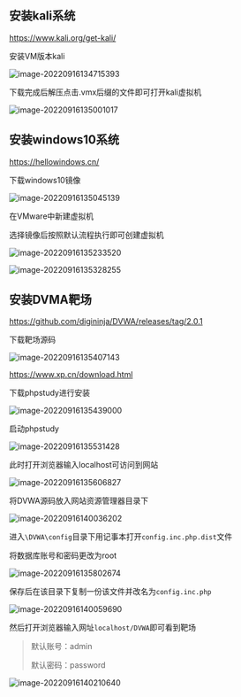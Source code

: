 ## 安装kali系统

https://www.kali.org/get-kali/

安装VM版本kali

![image-20220916134715393](http://bex-image.oss-cn-hangzhou.aliyuncs.com/img/image-20220916134715393.png)

下载完成后解压点击.vmx后缀的文件即可打开kali虚拟机

![image-20220916135001017](http://bex-image.oss-cn-hangzhou.aliyuncs.com/img/image-20220916135001017.png)

## 安装windows10系统

https://hellowindows.cn/

下载windows10镜像

![image-20220916135045139](http://bex-image.oss-cn-hangzhou.aliyuncs.com/img/image-20220916135045139.png)

在VMware中新建虚拟机

选择镜像后按照默认流程执行即可创建虚拟机

![image-20220916135233520](http://bex-image.oss-cn-hangzhou.aliyuncs.com/img/image-20220916135233520.png)

![image-20220916135328255](http://bex-image.oss-cn-hangzhou.aliyuncs.com/img/image-20220916135328255.png)

## 安装DVMA靶场

https://github.com/digininja/DVWA/releases/tag/2.0.1

下载靶场源码

![image-20220916135407143](http://bex-image.oss-cn-hangzhou.aliyuncs.com/img/image-20220916135407143.png)

https://www.xp.cn/download.html

下载phpstudy进行安装

![image-20220916135439000](http://bex-image.oss-cn-hangzhou.aliyuncs.com/img/image-20220916135439000.png)

启动phpstudy

![image-20220916135531428](http://bex-image.oss-cn-hangzhou.aliyuncs.com/img/image-20220916135531428.png)

此时打开浏览器输入localhost可访问到网站

![image-20220916135606827](http://bex-image.oss-cn-hangzhou.aliyuncs.com/img/image-20220916135606827.png)

将DVWA源码放入网站资源管理器目录下

![image-20220916140036202](http://bex-image.oss-cn-hangzhou.aliyuncs.com/img/image-20220916140036202.png)

进入`\DVWA\config`目录下用记事本打开`config.inc.php.dist`文件

将数据库账号和密码更改为root

![image-20220916135802674](http://bex-image.oss-cn-hangzhou.aliyuncs.com/img/image-20220916135802674.png)

保存后在该目录下复制一份该文件并改名为`config.inc.php`

![image-20220916140059690](http://bex-image.oss-cn-hangzhou.aliyuncs.com/img/image-20220916140059690.png)

然后打开浏览器输入网址`localhost/DVWA`即可看到靶场

> 默认账号：admin
>
> 默认密码：password

![image-20220916140210640](http://bex-image.oss-cn-hangzhou.aliyuncs.com/img/image-20220916140210640.png)